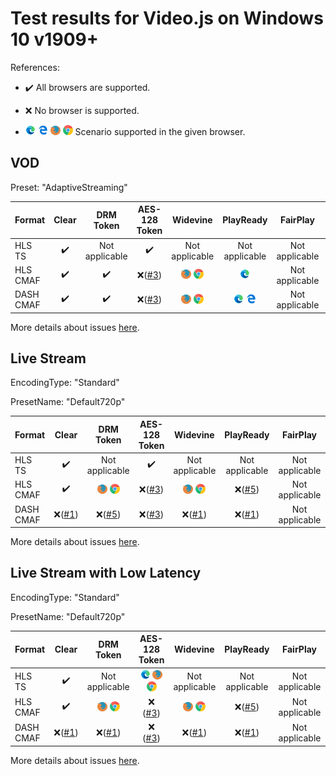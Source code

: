 # Test results for Video.js on Windows 10 v1909+

References:

- ✔️ All browsers are supported.

- ❌ No browser is supported.

- ![newedge](../../icons/edge-new.png) ![edge](../../icons/edge.png) ![firefox](../../icons/firefox.png) ![chrome](../../icons/chrome.png) Scenario supported in the given browser.

## VOD

Preset: "AdaptiveStreaming"

| Format    | Clear | DRM Token | AES-128 Token |                           Widevine                           |                          PlayReady                           | FairPlay | AES-128 | Sidecar captions |
| --------- | :---: | :-------: | :-----------: | :----------------------------------------------------------: | :----------------------------------------------------------: | :------: | :-----: | :--------------: |
| HLS TS    |   ✔️   |     Not applicable     |       ✔️       | Not applicable  |  Not applicable |   Not applicable  |    ✔️    |        ✔️         |
| HLS CMAF  |   ✔️   |     ✔️     |       ❌([#3](issues.md#issue-3))       | ![firefox](../../icons/firefox.png) ![chrome](../../icons/chrome.png) |             ![newedge](../../icons/edge-new.png)             | Not applicable | ❌([#3](issues.md#issue-3)) |        ✔️         |
| DASH CMAF |   ✔️   |     ✔️     |       ❌([#3](issues.md#issue-3))       | ![firefox](../../icons/firefox.png) ![chrome](../../icons/chrome.png) | ![newedge](../../icons/edge-new.png) ![edge](../../icons/edge.png) |    Not applicable    |    ❌([#3](issues.md#issue-3))   |        ✔️         |

More details about issues [here](issues.md).

## Live Stream

EncodingType: "Standard"

PresetName: "Default720p"

| Format | Clear | DRM Token | AES-128 Token | Widevine | PlayReady | FairPlay | AES-128 | Live Transcription |
| --------- | :---: | :---: | :----------------------------------------------------------: | :----------------------------------------------------------: | :------: | :----------------------------------------------------------: | :------: | :------: |
| HLS TS    | ✔️ | Not applicable | ✔️ | Not applicable | Not applicable | Not applicable | ✔️ | ![edge](../../icons/edge-new.png) ![firefox](../../icons/firefox.png) ![chrome](../../icons/chrome.png) |
| HLS CMAF  | ✔️ | ![firefox](../../icons/firefox.png) ![chrome](../../icons/chrome.png) | ❌([#3](issues.md#issue-3)) | ![firefox](../../icons/firefox.png) ![chrome](../../icons/chrome.png) | ❌([#5](issues.md#issue-5)) | Not applicable | ❌([#3](issues.md#issue-3)) | ❌([#7](issues.md#issue-7)) |
| DASH CMAF | ❌([#1](issues.md#issue-1)) | ❌([#5](issues.md#issue-5)) | ❌([#3](issues.md#issue-3)) | ❌([#1](issues.md#issue-1)) | ❌([#1](issues.md#issue-1)) | Not applicable | ❌([#3](issues.md#issue-3)) | ❌([#7](issues.md#issue-7)) |

More details about issues [here](issues.md).

## Live Stream with Low Latency

EncodingType: "Standard"

PresetName: "Default720p"

| Format    |             Clear             |                          DRM Token                           |                        AES-128 Token                         |                           Widevine                           |           PlayReady           |  FairPlay  | AES-128 |
| --------- | :---------------------------: | :----------------------------------------------------------: | :----------------------------------------------------------: | :----------------------------------------------------------: | :---------------------------: | :--------: | :-----: |
| HLS TS    |               ✔️               |                              Not applicable                               | ![newedge](../../icons/edge-new.png) ![firefox](../../icons/firefox.png) ![chrome](../../icons/chrome.png)|  Not applicable  | Not applicable | Not applicable |    ✔️    |
| HLS CMAF  |               ✔️               | ![firefox](../../icons/firefox.png) ![chrome](../../icons/chrome.png) |                             ❌ ([#3](issues.md#issue-3))                               | ![firefox](../../icons/firefox.png) ![chrome](../../icons/chrome.png) |               ❌([#5](issues.md#issue-5))               | Not applicable |    ❌([#3](issues.md#issue-3))    |
| DASH CMAF | ❌([#1](issues.md#issue-1)) |  ❌([#1](issues.md#issue-1))                 |                             ❌ ([#3](issues.md#issue-3))                               |                              ❌([#1](issues.md#issue-1))                               | ❌([#1](issues.md#issue-1)) | Not applicable |    ❌([#3](issues.md#issue-3))    |

More details about issues [here](issues.md).
